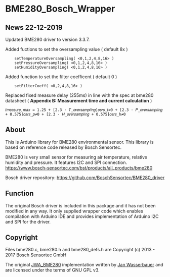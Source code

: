 # BME280_Bosch_Wrapper

## News 22-12-2019
Updated BME280 driver to version 3.3.7.

Added fuctions to set the oversampling value ( default 8x )
```
	setTemperatureOversampling( <0,1,2,4,8,16> )
	setPressureOversampling( <0,1,2,4,8,16> )
	setHumidityOversampling( <0,1,2,4,8,16> )
```
Added function to set the filter coefficent ( default 0 )
```
	setFilterCoeff( <0,2,4,8,16> )
```
Replaced fixed measure delay (255ms) in line with the spec at bme280 datasheet ( **Appendix B: Measurement time and current calculation** )

```
𝑡𝑚𝑒𝑎𝑠𝑢𝑟𝑒,𝑚𝑎𝑥 = 1.25 + [2.3 ⋅ 𝑇_𝑜𝑣𝑒𝑟𝑠𝑎𝑚𝑝𝑙𝑖𝑛𝑔]𝑜𝑠𝑟𝑠_𝑡≠0 + [2.3 ⋅ 𝑃_𝑜𝑣𝑒𝑟𝑠𝑎𝑚𝑝𝑙𝑖𝑛𝑔 + 0.575]𝑜𝑠𝑟𝑠_𝑝≠0 + [2.3 ⋅ 𝐻_𝑜𝑣𝑒𝑟𝑠𝑎𝑚𝑝𝑙𝑖𝑛𝑔 + 0.575]𝑜𝑠𝑟𝑠_h≠0
```

## About
This is Arduino library for BME280 environmental sensor. This library is based on reference code released by Bosch Sensortec.

BME280 is very small sensor for measuring air temperature, relative humidity and pressure. It features I2C and SPI connection. https://www.bosch-sensortec.com/bst/products/all_products/bme280

Bosch driver repository: https://github.com/BoschSensortec/BME280_driver

## Function
The original Bosch driver is included in this package and it has not been modified in any way. It only supplied wrapper code which enables compilation with Arduino IDE and provides implementation of Arduino I2C and SPI for the driver.

## Copyright
Files bme280.c, bme280.h and bme280_defs.h are Copyright (c) 2013 - 2017 Bosch Sensortec GmbH

The original [JWA_BME280](https://github.com/janw-cz/JWA_BME280) implementation written by [Jan Wasserbauer](https://github.com/janw-cz) and are licensed under the terms of GNU GPL v3. 

